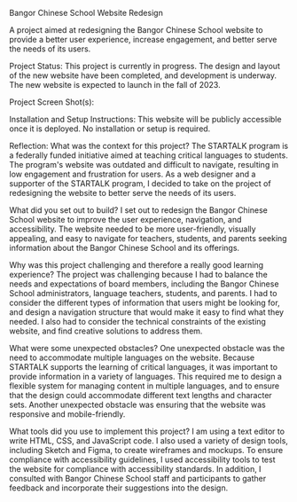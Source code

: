 Bangor Chinese School Website Redesign

A project aimed at redesigning the Bangor Chinese School website to provide a better user experience, increase engagement, and better serve the needs of its users.

Project Status:
This project is currently in progress. The design and layout of the new website have been completed, and development is underway. The new website is expected to launch in the fall of 2023.

Project Screen Shot(s):

Installation and Setup Instructions:
This website will be publicly accessible once it is deployed. No installation or setup is required.

Reflection:
What was the context for this project?
The STARTALK program is a federally funded initiative aimed at teaching critical languages to students. The program's website was outdated and difficult to navigate, resulting in low engagement and frustration for users. As a web designer and a supporter of the STARTALK program, I decided to take on the project of redesigning the website to better serve the needs of its users.

What did you set out to build?
I set out to redesign the Bangor Chinese School website to improve the user experience, navigation, and accessibility. The website needed to be more user-friendly, visually appealing, and easy to navigate for teachers, students, and parents seeking information about the Bangor Chinese School and its offerings.

Why was this project challenging and therefore a really good learning experience?
The project was challenging because I had to balance the needs and expectations of board members, including the Bangor Chinese School administrators, language teachers, students, and parents. I had to consider the different types of information that users might be looking for, and design a navigation structure that would make it easy to find what they needed. I also had to consider the technical constraints of the existing website, and find creative solutions to address them.

What were some unexpected obstacles?
One unexpected obstacle was the need to accommodate multiple languages on the website. Because STARTALK supports the learning of critical languages, it was important to provide information in a variety of languages. This required me to design a flexible system for managing content in multiple languages, and to ensure that the design could accommodate different text lengths and character sets. Another unexpected obstacle was ensuring that the website was responsive and mobile-friendly.

What tools did you use to implement this project?
 I am using a text editor to write HTML, CSS, and JavaScript code. I also used a variety of design tools, including Sketch and Figma, to create wireframes and mockups. To ensure compliance with accessibility guidelines, I used accessibility tools to test the website for compliance with accessibility standards. In addition, I consulted with Bangor Chinese School staff and participants to gather feedback and incorporate their suggestions into the design.
